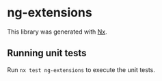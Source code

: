 # ng-extensions

This library was generated with [Nx](https://nx.dev).

## Running unit tests

Run `nx test ng-extensions` to execute the unit tests.

